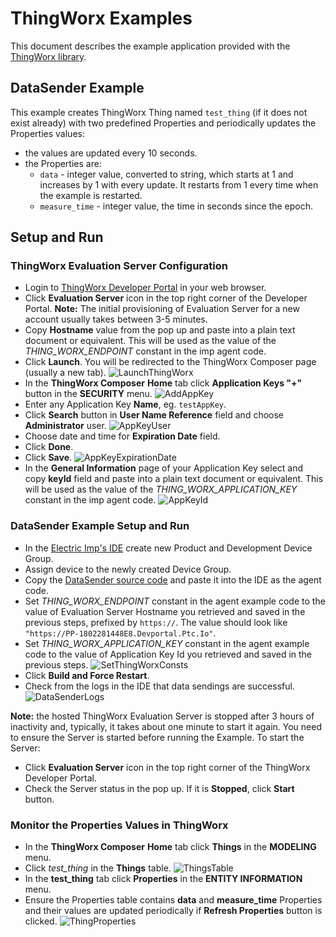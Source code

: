 # ThingWorx Examples

This document describes the example application provided with the [ThingWorx library](../README.md).

## DataSender Example

This example creates ThingWorx Thing named `test_thing` (if it does not exist already) with two predefined Properties and periodically updates the Properties values:
- the values are updated every 10 seconds.
- the Properties are:
  - `data` - integer value, converted to string, which starts at 1 and increases by 1 with every update. It restarts from 1 every time when the example is restarted.
  - `measure_time` - integer value, the time in seconds since the epoch.

## Setup and Run

### ThingWorx Evaluation Server Configuration

- Login to [ThingWorx Developer Portal](https://developer.thingworx.com) in your web browser.
- Click **Evaluation Server** icon in the top right corner of the Developer Portal. **Note:** The initial provisioning of Evaluation Server for a new account usually takes between 3-5 minutes.
- Copy **Hostname** value from the pop up and paste into a plain text document or equivalent. This will be used as the value of the *THING_WORX_ENDPOINT* constant in the imp agent code.
- Click **Launch**. You will be redirected to the ThingWorx Composer page (usually a new tab).
![LaunchThingWorx](../png/LaunchThingWorx.png?raw=true)
- In the **ThingWorx Composer** **Home** tab click **Application Keys "+"** button in the **SECURITY** menu.
![AddAppKey](../png/AddAppKey.png?raw=true)
- Enter any Application Key **Name**, eg. `testAppKey`.
- Click **Search** button in **User Name Reference** field and choose **Administrator** user.
![AppKeyUser](../png/AppKeyUser.png?raw=true)
- Choose date and time for **Expiration Date** field.
- Click **Done**.
- Click **Save**.
![AppKeyExpirationDate](../png/AppKeyExpirationDate.png?raw=true)
- In the **General Information** page of your Application Key select and copy **keyId** field and paste into a plain text document or equivalent. This will be used as the value of the *THING_WORX_APPLICATION_KEY* constant in the imp agent code.
![AppKeyId](../png/AppKeyId.png?raw=true)

### DataSender Example Setup and Run

- In the [Electric Imp's IDE](https://ide.electricimp.com) create new Product and Development Device Group.
- Assign device to the newly created Device Group.
- Copy the [DataSender source code](./DataSender.agent.nut) and paste it into the IDE as the agent code.
- Set *THING_WORX_ENDPOINT* constant in the agent example code to the value of Evaluation Server Hostname you retrieved and saved in the previous steps, prefixed by `https://`. The value should look like `"https://PP-1802281448E8.Devportal.Ptc.Io"`.
- Set *THING_WORX_APPLICATION_KEY* constant in the agent example code to the value of Application Key Id you retrieved and saved in the previous steps.
![SetThingWorxConsts](../png/SetThingWorxConsts.png?raw=true)
- Click **Build and Force Restart**.
- Check from the logs in the IDE that data sendings are successful.
![DataSenderLogs](../png/DataSenderLogs.png?raw=true)

**Note:** the hosted ThingWorx Evaluation Server is stopped after 3 hours of inactivity and, typically, it takes about one minute to start it again.
You need to ensure the Server is started before running the Example.
To start the Server:
- Click **Evaluation Server** icon in the top right corner of the ThingWorx Developer Portal.
- Check the Server status in the pop up. If it is **Stopped**, click **Start** button.

### Monitor the Properties Values in ThingWorx

- In the **ThingWorx Composer** **Home** tab click **Things** in the **MODELING** menu.
- Click *test_thing* in the **Things** table.
![ThingsTable](../png/Things.png?raw=true)
- In the **test_thing** tab click **Properties** in the **ENTITY INFORMATION** menu.
- Ensure the Properties table contains **data** and **measure_time** Properties and their values are updated periodically if **Refresh Properties** button is clicked.
![ThingProperties](../png/ThingProperties.png?raw=true)
